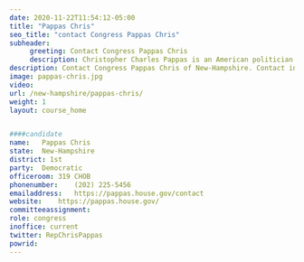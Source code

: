 ```yaml
---
date: 2020-11-22T11:54:12-05:00
title: "Pappas Chris"
seo_title: "contact Congress Pappas Chris"
subheader:
     greeting: Contact Congress Pappas Chris 
     description: Christopher Charles Pappas is an American politician and businessman who has been serving as the U.S. Representative for New Hampshire's 1st congressional district since 2019. He previously served on the New Hampshire Executive Council from 2013 to 2019, representing the 4th district.
description: Contact Congress Pappas Chris of New-Hampshire. Contact information for Pappas Chris includes email address, phone number, and mailing address.
image: pappas-chris.jpg
video: 
url: /new-hampshire/pappas-chris/
weight: 1
layout: course_home


####candidate
name:	Pappas Chris
state:	New-Hampshire
district: 1st
party:	Democratic
officeroom:	319 CHOB
phonenumber:	(202) 225-5456
emailaddress:	https://pappas.house.gov/contact
website:	https://pappas.house.gov/
committeeassignment: 
role: congress
inoffice: current
twitter: RepChrisPappas
powrid: 
---
```



